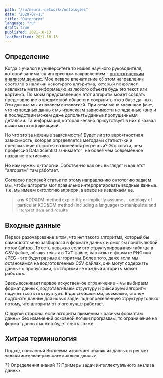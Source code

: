 ```yaml
---
path: "/ru/neural-networks/ontologies"
date: "2020-07-11"
title: "Онтологии"
language: "ru"
draft: true
published: 2021-10-13
lastModified: 2021-10-13
---
```


## Определение

Когда я учился в университете то нашел научного руководителя, который занимался интересным направлением - [онтологическим анализом данных](http://math.nsc.ru/AP/ScientificDiscovery/pages/Theory_rus.html). Мое первое впечатление об этом направлении состояло в наличии некоторого алгоритма, который позволяет извлекать мета информацию из любого объекта будь это текст или картинка. По моим представлениям этот алгоритм может создать представление о предметной области и сохранить это в базе данных. Эти данные мы и назовем онтологией. При этом меня восхищал факт, что из вводных данных мы извлекаем зависимости не заданные явно и в последствии можем даже дополнять данные пропущеннымя деталями. Та информация, которая неявно присутствует в них я назвал выше мета информацией. 

Но что это за неявные зависимости? Будет ли это вероятностная зависимость, которая определяется методами статистики и предсказание строится на линейной регрессии? Это кстати, чем профессия Data Scientist занимается, не более чем современное название статистика.

Но нам нужны онтологии. Собственно как они выглядят и как этот "алгоритм" там работает.

Согласно [посленей статьи](http://www.math.nsc.ru/AP/ScientificDiscovery/PDF/relational_methodology_paper.pdf) по этому направлению онтологию задаем мы, чтобы алгоритм мог правильно интерпретировать вводные данные. Т.е. мы имеем онтологию априори, а вовсе не извлекаем ее.

>  any KDD&DM method explic-itly or implicitly assume ... ontology  of  particular  KDD&DM  method  (including  a  language)  to  manipulate  and  interpret data and results

## Входные данные

Первое разочарование в том, что нет такого алгоритма, который бы самостоятльено разбирался в формате данных и смог бы понять любой поток байтов. То есть неважно если это структурированная таблица в CSV файле, абзацы текста в TXT файле, картинка в формате PNG или JPEG - это будут разные алгоритмы. Более того, даже если мы остановимся на подготовленных CSV файлах, они могут содержать данные с пропусками, с которыми не каждый алгоритм может работать.

Здесь возникает первое искуственное ограничение - мы выбираем формат данных, подготавливаем структуру и фиксируем алгоритм подчиняться это структуре. В дальнейшем мы, возможно, станем подгонять данные для новых задач под определенную структуру только потому, что алгоритм от этого лучше работает. 

С другой стороны, если алгоритм применим к разным форматам данных без изменений основной логики программы, то ограничение на формат данных можно будет снять позже.

## Хитрая терминология

Подход описанный Витяевым извлекает знания из данных и решает задачи интеллектуального анализа данных. 

?? Определения знаний
?? Примеры задач интеллектуального анализа данных


